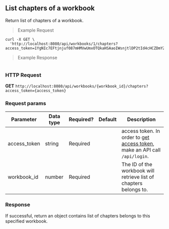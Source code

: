 ## List chapters of a workbook
Return list of chapters of a workbook.

> Example Request

```shell
curl -X GET \
  'http://localhost:8080/api/workbooks/1/chapters?access_token=1YgNIc7EFtjnjuf087mHMVwUmxOTQkaHSAaoIWsnjtlDP2tId4cHCZDmYZY54OtM'
```

> Example Response

```json
```

### HTTP Request
**GET** `http://localhost:8080/api/workbooks/{workbook_id}/chapters?access_token={access_token}`

### Request params

| Parameter       | Data type | Required? | Default | Description |
| --------------- | --------- | --------- | ------- | ----------- |
|access_token | string | Required | | access token. In order to [get access token](http://dev01.cc.cloud:49173/public/client_api_docs/#get-an-access-token), make an API call `/api/login`.|
|workbook_id | number | Required | | The ID of the workbook will retrieve list of chapters belongs to.


### Response
If successful, return an object contains list of chapters belongs to this specified workbook.


